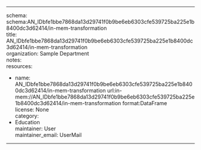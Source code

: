 


---  
schema: schema:AN_IDbfe1bbe7868da13d29741f0b9be6eb6303cfe539725ba225e1b8400dc3d62414/in-mem-transformation  
title: AN_IDbfe1bbe7868da13d29741f0b9be6eb6303cfe539725ba225e1b8400dc3d62414/in-mem-transformation  
organization: Sample Department  
notes:   
resources:  
- name: AN_IDbfe1bbe7868da13d29741f0b9be6eb6303cfe539725ba225e1b8400dc3d62414/in-mem-transformation 
 url:in-mem://AN_IDbfe1bbe7868da13d29741f0b9be6eb6303cfe539725ba225e1b8400dc3d62414/in-mem-transformation 
 format:DataFrame  
license: None  
category:
 - Education  
maintainer: User  
maintainer_email: UserMail  
---